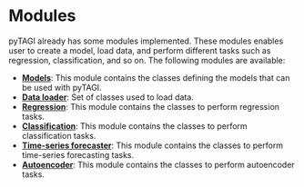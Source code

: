 # Modules

pyTAGI already has some modules implemented. These modules enables user to create a model, load data, and perform different tasks such as regression, classification, and so on. The following modules are available:

- [**Models**](modules/models.md): This module contains the classes defining the models that can be used with pyTAGI.
- [**Data loader**](modules/data-loader.md): Set of classes used to load data.
- [**Regression**](modules/regression.md): This module contains the classes to perform regression tasks.
- [**Classification**](modules/classification.md): This module contains the classes to perform classification tasks.
- [**Time-series forecaster**](modules/time-series-forecaster.md): This module contains the classes to perform time-series forecasting tasks.
- [**Autoencoder**](modules/autoencoder.md): This module contains the classes to perform autoencoder tasks.
